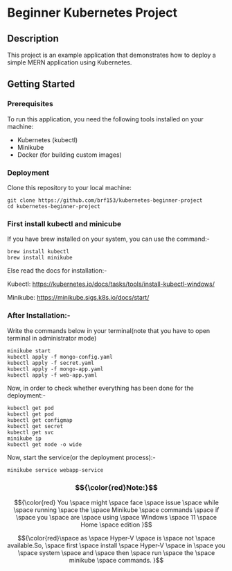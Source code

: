 # Beginner Kubernetes Project

## Description

This project is an example application that demonstrates how to deploy a simple MERN application using Kubernetes.

## Getting Started

### Prerequisites

To run this application, you need the following tools installed on your machine:

- Kubernetes (kubectl)
- Minikube
- Docker (for building custom images)

### Deployment

Clone this repository to your local machine:

```
git clone https://github.com/brf153/kubernetes-beginner-project
cd kubernetes-beginner-project
```

### First install kubectl and minicube 

If you have brew installed on your system, you can use the command:-

```
brew install kubectl
brew install minikube
```
Else read the docs for installation:-

Kubectl: https://kubernetes.io/docs/tasks/tools/install-kubectl-windows/

Minikube: https://minikube.sigs.k8s.io/docs/start/

### After Installation:-

Write the commands below in your terminal(note that you have to open terminal in administrator mode)

```
minikube start
kubectl apply -f mongo-config.yaml
kubectl apply -f secret.yaml
kubectl apply -f mongo-app.yaml
kubectl apply -f web-app.yaml

```

Now, in order to check whether everything has been done for the deployment:-

```
kubectl get pod
kubectl get pod
kubectl get configmap
kubectl get secret
kubectl get svc
minikube ip
kubectl get node -o wide
```

Now, start the service(or the deployment process):-

```
minikube service webapp-service
```

### $${\color{red}Note:}$$

$${\color{red}
You \space might \space face \space issue \space while \space running \space the \space Minikube \space commands \space if \space you \space are \space using \space Windows \space 11 \space Home \space edition
}$$

$${\color{red}\space as \space Hyper-V \space is \space not \space available.So, \space first \space install \space Hyper-V \space in \space you \space system \space and \space then \space run \space the \space minikube \space commands.
}$$



  


